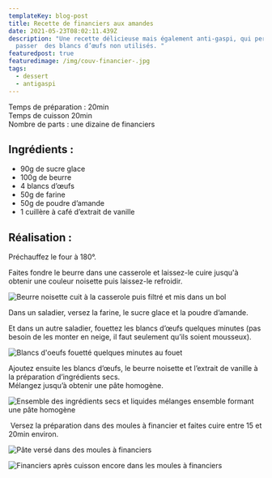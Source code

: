 ```yaml
---
templateKey: blog-post
title: Recette de financiers aux amandes
date: 2021-05-23T08:02:11.439Z
description: "Une recette délicieuse mais également anti-gaspi, qui permet de
  passer  des blancs d’œufs non utilisés. "
featuredpost: true
featuredimage: /img/couv-financier-.jpg
tags:
  - dessert
  - antigaspi
---
```

Temps de préparation : 20min\
Temps de cuisson 20min\
Nombre de parts : une dizaine de financiers

## Ingrédients :

* 90g de sucre glace
* 100g de beurre
* 4 blancs d’œufs
* 50g de farine
* 50g de poudre d’amande
* 1 cuillère à café d’extrait de vanille

## Réalisation :

Préchauffez le four à 180°.

Faites fondre le beurre dans une casserole et laissez-le cuire jusqu'à obtenir une couleur noisette puis laissez-le refroidir.

![Beurre noisette cuit à la casserole puis filtré et mis dans un bol ](/img/beurre-noisette.jpg "Beurre noisette ")

Dans un saladier, versez la farine, le sucre glace et la poudre d’amande.

Et dans un autre saladier, fouettez les blancs d’œufs quelques minutes (pas besoin de les monter en neige, il faut seulement qu’ils soient mousseux).

![Blancs d'oeufs fouetté quelques minutes au fouet ](/img/blanc-oeuf-mousseux-.jpg "Blancs d'oeufs mousseux ")

Ajoutez ensuite les blancs d’œufs, le beurre noisette et l’extrait de vanille à la préparation d’ingrédients secs.\
Mélangez jusqu’à obtenir une pâte homogène.

![Ensemble des ingrédients secs et liquides mélanges ensemble formant une pâte homogène](/img/pate-financier-.jpg "Pâte financier ")

 Versez la préparation dans des moules à financier et faites cuire entre 15 et 20min environ.

![Pâte versé dans des moules à financiers ](/img/financier-avant-cuisson.jpg "Financiers avant cuisson ")

![Financiers après cuisson encore dans les moules à financiers ](/img/finacier-apres-cuisson.jpg "Financiers après cuisson ")